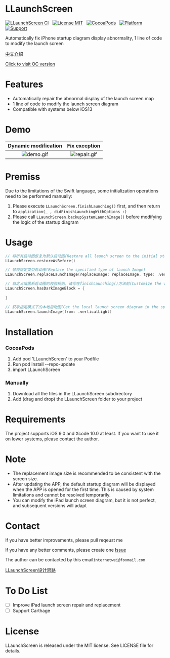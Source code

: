 LLaunchScreen
==============
[![LLaunchScreen CI](https://github.com/internetWei/LLaunchScreen/workflows/LLaunchScreen%20CI/badge.svg)](https://github.com/internetWei/LLaunchScreen/actions)&nbsp;&nbsp; [![License MIT](https://img.shields.io/badge/license-MIT-green.svg?style=flat)](https://github.com/internetWei/LLaunchScreen/blob/master/LICENSE)&nbsp;&nbsp; [![CocoaPods](https://img.shields.io/badge/pod-0.1.1-blue)](http://cocoapods.org/pods/LLaunchScreen)&nbsp;&nbsp; [![Platform](https://img.shields.io/badge/platform-ios-lightgrey)](https://www.apple.com/nl/ios)&nbsp;&nbsp; [![Support](https://img.shields.io/badge/support-iOS%209%2B-blue)](https://www.apple.com/nl/ios)

Automatically fix iPhone startup diagram display abnormality, 1 line of code to modify the launch screen

[中文介绍](https://github.com/internetWei/LLaunchScreen/blob/master/README_CN.md)

[Click to visit OC version](https://github.com/internetWei/LLDynamicLaunchScreen)

Features
==============
- Automatically repair the abnormal display of the launch screen map
- 1 line of code to modify the launch screen diagram
- Compatible with systems below iOS13

Demo
==============
| Dynamic modification  | Fix exception |
| :-------------: | :-------------: |
| ![demo.gif](https://github.com/internetWei/LLDynamicLaunchScreen/blob/master/Resources/demo.gif)  | ![repair.gif](https://github.com/internetWei/LLDynamicLaunchScreen/blob/master/Resources/Repair.gif)  |

Premiss
==============
Due to the limitations of the Swift language, some initialization operations need to be performed manually:
1. Please execute `LLaunchScreen.finishLaunching()` first, and then return to `application(_ , didFinishLaunchingWithOptions :)`
2. Please call `LLaunchScreen.backupSystemLaunchImage()` before modifying the logic of the startup diagram

Usage
==============
```swift
// 将所有启动图恢复为默认启动图(Restore all launch screen to the initial state)
LLaunchScreen.restoreAsBefore()

// 替换指定类型启动图(Replace the specified type of launch Image)
LLaunchScreen.replaceLaunchImage(replaceImage: replaceImage, type: .verticalLight, quality: 0.8, validation: nil)

// 自定义暗黑系启动图的校验规则，请写在finishLaunching()方法前(Customize the verification rules of the dark style launch screen, Please write before finishLaunching() method)
LLaunchScreen.hasDarkImageBlock = {
    
}

// 获取指定模式下的本地启动图(Get the local launch screen diagram in the specified mode)
LLaunchScreen.launchImage(from: .verticalLight)
```

Installation
==============
### CocoaPods
1. Add pod 'LLaunchScreen' to your Podfile
2. Run pod install --repo-update
3. import LLaunchScreen

### Manually
1. Download all the files in the LLaunchScreen subdirectory
2. Add (drag and drop) the LLaunchScreen folder to your project

Requirements
==============
The project supports iOS 9.0 and Xcode 10.0 at least. If you want to use it on lower systems, please contact the author.

Note
==============
* The replacement image size is recommended to be consistent with the screen size.
* After updating the APP, the default startup diagram will be displayed when the APP is opened for the first time. This is caused by system limitations and cannot be resolved temporarily.
* You can modify the iPad launch screen diagram, but it is not perfect, and subsequent versions will adapt

Contact
==============
If you have better improvements, please pull reqeust me

If you have any better comments, please create one [Issue](https://github.com/internetWei/LLaunchScreen/issues)

The author can be contacted by this email`internetwei@foxmail.com`

[LLaunchScreen设计思路](https://internetwei.github.io/2021/03/02/LLDynamicLaunchScreen%20%E8%AE%BE%E8%AE%A1%E6%80%9D%E8%B7%AF/)

To Do List
==============
* [ ] Improve iPad launch screen repair and replacement
* [ ] Support Carthage

License
==============
LLaunchScreen is released under the MIT license. See LICENSE file for details.
